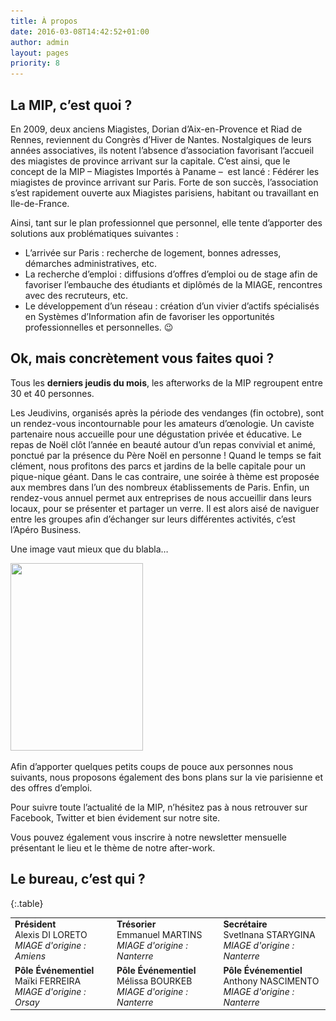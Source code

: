 ```yaml
---
title: À propos
date: 2016-03-08T14:42:52+01:00
author: admin
layout: pages
priority: 8
---
```

## La MIP, c’est quoi ?

En 2009, deux anciens Miagistes, Dorian d’Aix-en-Provence et Riad de Rennes, reviennent du Congrès d’Hiver de Nantes. Nostalgiques de leurs années associatives, ils notent l’absence d’association favorisant l’accueil des miagistes de province arrivant sur la capitale. C’est ainsi, que le concept de la MIP – Miagistes Importés à Paname –  est lancé : Fédérer les miagistes de province arrivant sur Paris. Forte de son succès, l’association s’est rapidement ouverte aux Miagistes parisiens, habitant ou travaillant en Ile-de-France.

Ainsi, tant sur le plan professionnel que personnel, elle tente d’apporter des solutions aux problématiques suivantes :

* L’arrivée sur Paris : recherche de logement, bonnes adresses, démarches administratives, etc.
* La recherche d’emploi : diffusions d’offres d’emploi ou de stage afin de favoriser l’embauche des étudiants et diplômés de la MIAGE, rencontres avec des recruteurs, etc.
* Le développement d’un réseau : création d’un vivier d’actifs spécialisés en Systèmes d’Information afin de favoriser les opportunités professionnelles et personnelles. 😉

## Ok, mais concrètement vous faites quoi ?

Tous les **derniers jeudis du mois**, les afterworks de la MIP regroupent entre 30 et 40 personnes.

Les Jeudivins, organisés après la période des vendanges (fin octobre), sont un rendez-vous incontournable pour les amateurs d’œnologie.
Un caviste partenaire nous accueille pour une dégustation privée et éducative.
Le repas de Noël clôt l’année en beauté autour d’un repas convivial et animé, ponctué par la présence du Père Noël en personne !
Quand le temps se fait clément, nous profitons des parcs et jardins de la belle capitale pour un pique-nique géant.
Dans le cas contraire, une soirée à thème est proposée aux membres dans l’un des nombreux établissements de Paris.
Enfin, un rendez-vous annuel permet aux entreprises de nous accueillir dans leurs locaux, pour se présenter et partager un verre.
Il est alors aisé de naviguer entre les groupes afin d’échanger sur leurs différentes activités, c’est l’Apéro Business.

Une image vaut mieux que du blabla…

<a title="infographie" href="/assets/uploads/2016/03/Infographie-MIP-062016.png" target="_blank" rel="noopener"><img class="alignnone wp-image-3625 size-medium" src="/assets/uploads/2016/03/Infographie-MIP-062016-212x300.png" width="212" height="300" srcset="/assets/uploads/2016/03/Infographie-MIP-062016-212x300.png 212w, /assets/uploads/2016/03/Infographie-MIP-062016-768x1086.png 768w, /assets/uploads/2016/03/Infographie-MIP-062016-724x1024.png 724w" sizes="(max-width: 212px) 100vw, 212px" /></a>

Afin d’apporter quelques petits coups de pouce aux personnes nous suivants, nous proposons également des bons plans sur la
vie parisienne et des offres d’emploi.

Pour suivre toute l’actualité de la MIP, n’hésitez pas à nous retrouver sur Facebook, Twitter et bien évidement sur notre site.

Vous pouvez également vous inscrire à notre newsletter mensuelle présentant le lieu et le thème de notre after-work.

## Le bureau, c’est qui ?

{:.table}

|                                                                      |                                                                         |                                                                             |
| -------------------------------------------------------------------- | ----------------------------------------------------------------------- | --------------------------------------------------------------------------- |
| **Président**<br>Alexis DI LORETO<br>*MIAGE d'origine : Amiens*<br>      | **Trésorier**<br>Emmanuel MARTINS<br>*MIAGE d'origine : Nanterre*          | **Secrétaire**<br>Svetlnana STARYGINA<br>*MIAGE d'origine : Nanterre*                 |
| **Pôle Événementiel**<br>Maïki FERREIRA<br>*MIAGE d'origine : Orsay* | **Pôle Événementiel**<br>Mélissa BOURKEB<br>*MIAGE d'origine : Nanterre* | **Pôle Événementiel**<br>Anthony NASCIMENTO<br>*MIAGE d'origine : Nanterre* |
